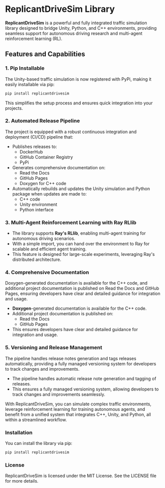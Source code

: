# ReplicantDriveSim Library

**ReplicantDriveSim** is a powerful and fully integrated traffic simulation library designed to bridge Unity, Python, and C++ environments, providing seamless support for autonomous driving research and multi-agent reinforcement learning (RL).

## Features and Capabilities

### 1. Pip Installable
The Unity-based traffic simulation is now registered with PyPi, making it easily installable via pip:

```bash
pip install replicantdrivesim
```

This simplifies the setup process and ensures quick integration into your projects.

### 2. Automated Release Pipeline
The project is equipped with a robust continuous integration and deployment (CI/CD) pipeline that:

- Publishes releases to:
  - DockerHub
  - GitHub Container Registry
  - PyPi
- Generates comprehensive documentation on:
  - Read the Docs
  - GitHub Pages
  - Doxygen for C++ code
- Automatically rebuilds and updates the Unity simulation and Python package when updates are made to:
  - C++ code
  - Unity environment
  - Python interface

### 3. Multi-Agent Reinforcement Learning with Ray RLlib
- The library supports **Ray's RLlib**, enabling multi-agent training for autonomous driving scenarios.
- With a simple import, you can hand over the environment to Ray for scalable and efficient agent training.
- This feature is designed for large-scale experiments, leveraging Ray's distributed architecture.

### 4. Comprehensive Documentation
Doxygen-generated documentation is available for the C++ code, and additional project documentation is published on Read the Docs and GitHub Pages, ensuring developers have clear and detailed guidance for integration and usage.

- **Doxygen**-generated documentation is available for the C++ code.
- Additional project documentation is published on:
  - Read the Docs
  - GitHub Pages
- This ensures developers have clear and detailed guidance for integration and usage.

### 5. Versioning and Release Management
The pipeline handles release notes generation and tags releases automatically, providing a fully managed versioning system for developers to track changes and improvements.

- The pipeline handles automatic release note generation and tagging of releases.
- This ensures a fully managed versioning system, allowing developers to track changes and improvements seamlessly.

With ReplicantDriveSim, you can simulate complex traffic environments, leverage reinforcement learning for training autonomous agents, and benefit from a unified system that integrates C++, Unity, and Python, all within a streamlined workflow.

### Installation
You can install the library via pip:

```bash
pip install replicantdrivesim
```

### License
ReplicantDriveSim is licensed under the MIT License. See the LICENSE file for more details.

